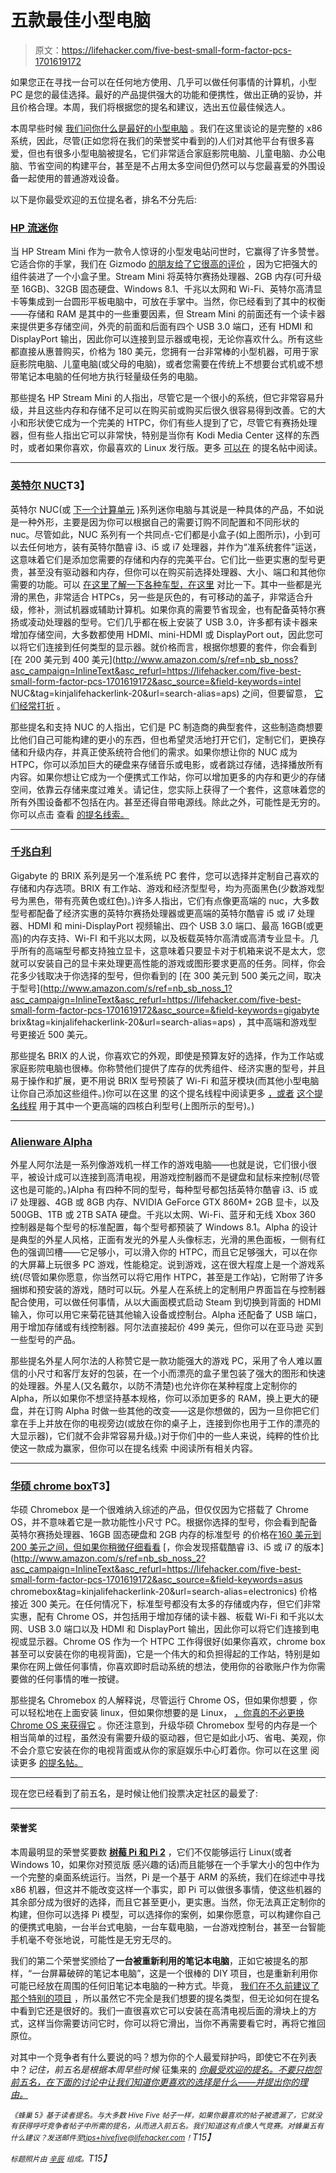 # 五款最佳小型电脑

> 原文：<https://lifehacker.com/five-best-small-form-factor-pcs-1701619172>

如果您正在寻找一台可以在任何地方使用、几乎可以做任何事情的计算机，小型 PC 是您的最佳选择。最好的产品提供强大的功能和便携性，做出正确的妥协，并且价格合理。本周，我们将根据您的提名和建议，选出五位最佳候选人。



本周早些时候 [我们问你什么是最好的小型电脑](https://lifehacker.com/whats-the-best-small-form-factor-pc-1701069975) 。我们在这里谈论的是完整的 x86 系统，因此，尽管(正如您将在我们的荣誉奖中看到的)人们对其他平台有很多喜爱，但也有很多小型电脑被提名，它们非常适合家庭影院电脑、儿童电脑、办公电脑、节省空间的构建平台，甚至是不占用太多空间但仍然可以与您最喜爱的外围设备一起使用的普通游戏设备。

以下是你最受欢迎的五位提名者，排名不分先后:

### [HP 流迷你](http://store.hp.com/webapp/wcs/stores/servlet/us/en/pdp/desktops/hp-stream-mini-desktop---200-010-p-k5g59aa-aba--1)

当 HP Stream Mini 作为一款令人惊讶的小型发电站问世时，它赢得了许多赞誉。它适合你的手掌，我们在 Gizmodo [的朋友给了它很高的评价](https://gizmodo.com/hp-stream-mini-review-a-deceptively-capable-tiny-deskt-1692158242) ，因为它把强大的组件装进了一个小盒子里。Stream Mini 将英特尔赛扬处理器、2GB 内存(可升级至 16GB)、32GB 固态硬盘、Windows 8.1、千兆以太网和 Wi-Fi、英特尔高清显卡等集成到一台圆形平板电脑中，可放在手掌中。当然，你已经看到了其中的权衡——存储和 RAM 是其中的一些重要因素，但 Stream Mini 的前面还有一个读卡器来提供更多存储空间，外壳的前面和后面有四个 USB 3.0 端口，还有 HDMI 和 DisplayPort 输出，因此你可以连接到显示器或电视，无论你喜欢什么。所有这些都直接从惠普购买，价格为 180 美元，您拥有一台非常棒的小型机器，可用于家庭影院电脑、儿童电脑(或父母的电脑)，或者您需要在传统上不想要台式机或不想带笔记本电脑的任何地方执行轻量级任务的电脑。

那些提名 HP Stream Mini 的人指出，尽管它是一个很小的系统，但它非常容易升级，并且这些内存和存储不足可以在购买前或购买后很久很容易得到改善。它的大小和形状使它成为一个完美的 HTPC，你们有些人提到了它，尽管它有赛扬处理器，但有些人指出它可以非常快，特别是当你有 Kodi Media Center 这样的东西时，或者如果你喜欢，你最喜欢的 Linux 发行版。更多 [可以在](http://lifehacker.com/http-i-kinja-img-com-gawker-media-image-upload-s-sdof-1701183198) 的提名帖中阅读。

* * *

### [英特尔 NUC](http://www.intel.com/content/www/us/en/nuc/overview.html)T3】

英特尔 NUC(或 [下一个计算单元](http://en.wikipedia.org/wiki/Next_Unit_of_Computing) )系列迷你电脑与其说是一种具体的产品，不如说是一种外形，主要是因为你可以根据自己的需要订购不同配置和不同形状的 nuc。尽管如此，NUC 系列有一个共同点-它们都是小盒子(如上图所示)，小到可以去任何地方，装有英特尔酷睿 i3、i5 或 i7 处理器，并作为“准系统套件”运送，这意味着它们是添加您需要的存储和内存的完美平台。它们比一些更实惠的型号更贵，甚至没有驱动器和内存，但你可以在购买前选择处理器、大小、端口和其他你需要的功能。可以 [在这里](http://www.intel.com/content/www/us/en/nuc/products-overview.html)[了解一下各种车型，在这里](http://www.intel.com/content/www/us/en/nuc/nuc-comparison.html) 对比一下。其中一些都是光滑的黑色，非常适合 HTPCs，另一些是灰色的，有可移动的盖子，非常适合升级，修补，测试机器或辅助计算机。如果你真的需要节省现金，也有配备英特尔赛扬或凌动处理器的型号。它们几乎都在板上安装了 USB 3.0，许多都有读卡器来增加存储空间，大多数都使用 HDMI、mini-HDMI 或 DisplayPort out，因此您可以将它们连接到任何类型的显示器。就价格而言，根据你想要的套件，你会看到 [在 200 美元到 400 美元](http://www.amazon.com/s/ref=nb_sb_noss?asc_campaign=InlineText&asc_refurl=https://lifehacker.com/five-best-small-form-factor-pcs-1701619172&asc_source=&field-keywords=intel NUC&tag=kinjalifehackerlink-20&url=search-alias=aps) 之间，但要留意， [它们经常打折](https://lifehacker.com/intels-awesome-nuc-pc-starter-kits-are-on-sale-today-1564239492) 。

那些提名和支持 NUC 的人指出，它们是 PC 制造商的典型套件，这些制造商想要比他们自己可能构建的更小的东西，但也希望灵活地打开它们，定制它们，更换存储和升级内存，并真正使系统符合他们的需求。如果你想让你的 NUC 成为 HTPC，你可以添加巨大的硬盘来存储音乐或电影，或者跳过存储，选择播放所有内容。如果你想让它成为一个便携式工作站，你可以增加更多的内存和更少的存储空间，依靠云存储来度过难关。请记住，您实际上获得了一个套件，这意味着您的所有外围设备都不包括在内。甚至还得自带电源线。除此之外，可能性是无穷的。你可以点击 查看 [的提名线索。](http://lifehacker.com/vote-intel-nuc-why-intel-s-nuc-series-of-mini-pcs-are-1701071353)

* * *

### [千兆白利](http://www.gigabyte.us/products/list.aspx?s=47&ck=104)

Gigabyte 的 BRIX 系列是另一个准系统 PC 套件，您可以选择并定制自己喜欢的存储和内存选项。BRIX 有工作站、游戏和经济型型号，均为亮面黑色(少数游戏型号为黑色，带有亮黄色或红色)。)许多人指出，它们有点像更高端的 nuc，大多数型号都配备了经济实惠的英特尔赛扬处理器或更高端的英特尔酷睿 i5 或 i7 处理器、HDMI 和 mini-DisplayPort 视频输出、四个 USB 3.0 端口、最高 16GB(或更高)的内存支持、Wi-FI 和千兆以太网，以及板载英特尔高清或高清专业显卡。几乎所有的高端型号都支持独立显卡，这意味着只要显卡对于机箱来说不是太大，您就可以安装自己的显卡来处理更高性能的游戏或图形要求更高的任务。同样，你会花多少钱取决于你选择的型号，但你看到的 [在 300 美元到 500 美元之间，取决于型号](http://www.amazon.com/s/ref=nb_sb_noss_1?asc_campaign=InlineText&asc_refurl=https://lifehacker.com/five-best-small-form-factor-pcs-1701619172&asc_source=&field-keywords=gigabyte brix&tag=kinjalifehackerlink-20&url=search-alias=aps) ，其中高端和游戏型号更接近 500 美元。

那些提名 BRIX 的人说，你喜欢它的外观，即使是预算友好的选择，作为工作站或家庭影院电脑也很棒。你称赞他们提供了库存的优秀组件、经济实惠的型号，并且易于操作和扩展，更不用说 BRIX 型号预装了 Wi-Fi 和蓝牙模块(而其他小型电脑让你自己添加这些组件。)你可以在这里 的这个提名线程中阅读更多 [，或者](http://lifehacker.com/i-love-the-gigabyte-brix-powerful-enough-for-almost-e-1701188282) [这个提名线程](http://lifehacker.com/vote-gigabyte-brix-pro-i5-why-most-of-the-sff-pcs-i-1701355719) 用于其中一个更高端的四核白利型号(上图所示的型号)。)

* * *

### [Alienware Alpha](http://www.alienware.com/landings/alpha/)

外星人阿尔法是一系列像游戏机一样工作的游戏电脑——也就是说，它们很小很平，被设计成可以连接到高清电视，用游戏控制器而不是键盘和鼠标来控制(尽管这也是可能的。)Alpha 有四种不同的型号，每种型号都包括英特尔酷睿 i3、i5 或 i7 处理器、4GB 或 8GB 内存、NVIDIA GeForce GTX 860M+ 2GB 显卡，以及 500GB、1TB 或 2TB SATA 硬盘。千兆以太网、Wi-Fi、蓝牙和无线 Xbox 360 控制器是每个型号的标准配置，每个型号都预装了 Windows 8.1。Alpha 的设计是典型的外星人风格，正面有发光的外星人头像标志，光滑的黑色面板，一侧有红色的强调凹槽——它足够小，可以滑入你的 HTPC，而且它足够强大，可以在你的大屏幕上玩很多 PC 游戏，性能稳定。说到游戏，这在很大程度上是一个游戏系统(尽管如果你愿意，你当然可以将它用作 HTPC，甚至是工作站)，它附带了许多捆绑和预安装的游戏，随时可以玩。外星人在系统上的定制用户界面旨在与控制器配合使用，可以做任何事情，从以大画面模式启动 Steam 到切换到背面的 HDMI 输入，你可以用它来菊花链其他输入设备或控制台。Alpha 还配备了 USB 端口，用于增加存储或有线控制器。阿尔法直接起价 499 美元，但你可以在亚马逊 买到一些型号的产品。

那些提名外星人阿尔法的人称赞它是一款功能强大的游戏 PC，采用了令人难以置信的小尺寸和客厅友好的包装，在一个小而漂亮的盒子里包装了强大的图形和快速的处理器。外星人(又名戴尔，以防不清楚)也允许你在某种程度上定制你的 Alpha，所以如果你不想坚持基本规格，你可以添加更多的 RAM，换上更大的硬盘，并在订购 Alpha 时做一些其他的改变——这是你想做的，因为一旦你把它们拿在手上并放在你的电视旁边(或放在你的桌子上，连接到你也用于工作的漂亮的大显示器)，它们就不会非常容易升级。)对于你们中的一些人来说，纯粹的性价比使这一款成为赢家，但你可以在提名线索 中阅读所有相关内容。

* * *

### [华硕 chrome box](http://promos.asus.com/us/chrome-os/chromebox/)T3】

华硕 Chromebox 是一个很难纳入综述的产品，但仅仅因为它搭载了 Chrome OS，并不意味着它是一款功能性小尺寸 PC。根据你选择的型号，你会看到配备英特尔赛扬处理器、16GB 固态硬盘和 2GB 内存的标准型号 的价格在[160 美元到 200 美元之间，但如果你稍微仔细看看](http://www.amazon.com/dp/B00IT1WJZQ?asc_campaign=InlineText&asc_refurl=https://lifehacker.com/five-best-small-form-factor-pcs-1701619172&asc_source=&tag=kinjalifehackerlink-20) [，你会发现搭载酷睿 i3、i5 或 i7 的版本](http://www.amazon.com/s/ref=nb_sb_noss_2?asc_campaign=InlineText&asc_refurl=https://lifehacker.com/five-best-small-form-factor-pcs-1701619172&asc_source=&field-keywords=asus chromebox&tag=kinjalifehackerlink-20&url=search-alias=electronics) 价格接近 300 美元。在任何情况下，标准型号都没有太多的存储或内存，但它们非常实惠，配有 Chrome OS，并包括用于增加存储的读卡器、板载 Wi-Fi 和千兆以太网、USB 3.0 端口以及 HDMI 和 DisplayPort 输出，因此你可以将它们连接到电视或显示器。Chrome OS 作为一个 HTPC 工作得很好(如果你喜欢，chrome box 甚至可以安装在你的电视背面)，它是一个伟大的和负担得起的工作站，特别是如果你在网上做任何事情，你喜欢即时启动系统的想法，使用你的谷歌账户作为你需要做的任何事情的唯一按键。

那些提名 Chromebox 的人解释说，尽管运行 Chrome OS，但如果你想要 ，你可以轻松地在上面安装 linux，但如果你想要的是 Linux， [，你真的不必更换 Chrome OS 来获得它](http://lifehacker.com/chromebooks-can-now-run-linux-in-its-own-window-1676479669) 。你还注意到，升级华硕 Chromebox 型号的内存是一个相当简单的过程，虽然没有需要升级的驱动器，但它是如此小巧、省电、美观，你不会介意它安装在你的电视背面或从你的家庭娱乐中心盯着你。你可以在这里 阅读更多 [的提名帖。](http://lifehacker.com/vote-asus-chromebox-why-if-you-are-a-chrome-os-conver-1701189862)

* * *

现在您已经看到了前五名，是时候让他们投票决定社区的最爱了:

* * *

#### 荣誉奖

本周最明显的荣誉奖要数 [**树莓 Pi 和 Pi 2**](https://www.raspberrypi.org/) ，它们不仅能够运行 Linux(或者 Windows 10，如果你对预览版 感兴趣的话)而且能够在一个手掌大小的包中作为一个完整的桌面系统运行。当然，Pi 是一个基于 ARM 的系统，我们在综述中寻找 x86 机器，但这并不能改变这样一个事实，即 Pi 可以做很多事情，使这些机器的其余部分成为很好的选择，而且它甚至更小，更实惠。当然，你无法真正定制你的构建，但你可以选择 Pi 模型，可以选择你的案例，如果你愿意，可以构建你自己的便携式电脑，一台半台式电脑，一台车载电脑，一台游戏控制台，甚至一台智能手机毫不夸张地说，可能性是无穷无尽的。

我们的第二个荣誉奖颁给了**一台被重新利用的笔记本电脑**，正如它被提名的那样，“一台屏幕破碎的笔记本电脑”，这是一个很棒的 DIY 项目，也是重新利用你可能已经放在周围的任何旧笔记本电脑的一种方式。毕竟， [我们在不久前建议了那个特别的项目](https://lifehacker.com/turn-your-old-laptop-into-a-diy-hideaway-media-center-f-1518501852) ，所以虽然它不完全是我们想要的提名类型，但无论如何在提名中看到它还是很好的。我们一直很喜欢它可以安装在高清电视后面的滑块上的方式，这样当你需要访问它时，你可以将它滑出，当你不再需要看它时，再将它推回原位。

对其中一个竞争者有什么要说的吗？想为你的个人最爱辩护吗，即使它不在列表中？*记住，前五名是根据本周早些时候* 征集来的 [*你最受欢迎的提名。不要只抱怨前五名，在下面的讨论中让我们知道你更喜欢的选择是什么——并提出你的理由。*](https://lifehacker.com/whats-the-best-small-form-factor-pc-1701069975)

*<small>《蜂巢 5》基于读者提名。与大多数 Hive Five 帖子一样，如果你最喜欢的帖子被遗漏了，它就没有获得呼吁竞争者帖子中所需的提名，从而进入前五名。我们知道这有点像人气竞赛。对蜂巢五有什么建议？发送邮件至</small>*[*<small>tips+hivefive@lifehacker.com</small>*](mailto:tips+hivefive@lifehacker.com)*<small>！</small>T15】*

*<small>标题照片由</small>* [*<small>辛辰</small>*](https://www.flickr.com/photos/linsinchen/14241153072/) *<small>组成。</small>T15】*